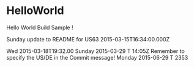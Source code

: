 HelloWorld
==========

Hello World Build Sample !

Sunday update to README for US63 2015-03-15T16:34:00.000Z

Wed 2015-03-18T19:32.00
Sunday 2015-03-29 T 14:05Z
Remember to specify the US/DE in the Commit message!
Monday 2015-06-29 T 2353